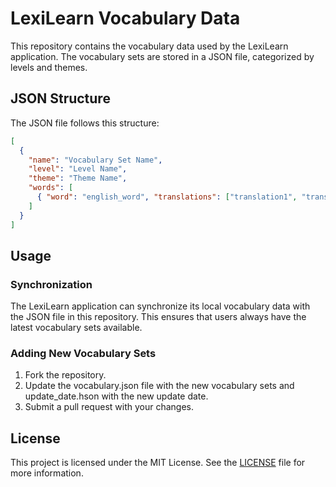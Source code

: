 # LexiLearn Vocabulary Data

This repository contains the vocabulary data used by the LexiLearn application. The vocabulary sets are stored in a JSON file, categorized by levels and themes.

## JSON Structure

The JSON file follows this structure:

```json
[
  {
    "name": "Vocabulary Set Name",
    "level": "Level Name",
    "theme": "Theme Name",
    "words": [
      { "word": "english_word", "translations": ["translation1", "translation2"] }
    ]
  }
]
```

## Usage

### Synchronization

The LexiLearn application can synchronize its local vocabulary data with the JSON file in this repository. This ensures that users always have the latest vocabulary sets available.

### Adding New Vocabulary Sets

1. Fork the repository.
2. Update the vocabulary.json file with the new vocabulary sets and update_date.hson with the new update date.
3. Submit a pull request with your changes.

## License

This project is licensed under the MIT License. See the [LICENSE](LICENSE) file for more information.
